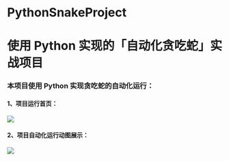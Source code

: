 # PythonSnakeProject
# 使用 Python 实现的「自动化贪吃蛇」实战项目

### 本项目使用 Python 实现贪吃蛇的自动化运行：

#### 1、项目运行首页：
![](http://ww1.sinaimg.cn/large/006ys8vugy1fsyp8papl7j30ru0hkt8l.jpg)

#### 2、项目自动化运行动图展示：
![](http://ww1.sinaimg.cn/large/006ys8vugy1fsypewzi56g30rq0hddji.gif)
